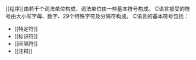 [[程序]]由若干个词法单位构成，词法单位由一些基本符号构成。
C语言接受的符号由大小写字母、数字、29个特殊字符及分隔符构成。
C语言的基本符号包括：
- [[特定符]]
- [[标识符]]
- [[间隔符]]
- [[注释]]